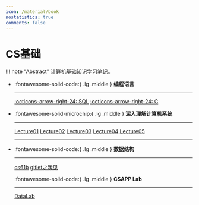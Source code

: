 ```yaml
---
icon: /material/book
nostatistics: true
comments: false
---
```


# CS基础

!!! note "Abstract"
    计算机基础知识学习笔记。

<div class="grid cards" markdown>

-   :fontawesome-solid-code:{ .lg .middle } __编程语言__

    ---
    
    
    [:octicons-arrow-right-24: SQL](language/SQL.md)
    [:octicons-arrow-right-24: C](language/c.md)

-   :fontawesome-solid-microchip:{ .lg .middle } __深入理解计算机系统__

    ---

    
    [Lecture01](csapp/lecture/01.md)
    [Lecture02](csapp/lecture/02.md)
    [Lecture03](csapp/lecture/03.md)
    [Lecture04](csapp/lecture/04.md)
    [Lecture05](csapp/lecture/05.md)

    ---

-   :fontawesome-solid-code:{ .lg .middle } __数据结构__

    ---

    [cs61b](cs61b/cs61b.md)
    [gitlet之我见](cs61b/gitlet之我见.md)


    :fontawesome-solid-code:{ .lg .middle } __CSAPP Lab__

    ---

    [DataLab](csapp/Lab/DataLab.md)

